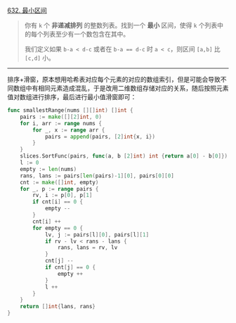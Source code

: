 [632. 最小区间](https://leetcode.cn/problems/smallest-range-covering-elements-from-k-lists/)

> 你有 `k` 个 **非递减排列** 的整数列表。找到一个 **最小** 区间，使得 `k` 个列表中的每个列表至少有一个数包含在其中。
>
> 我们定义如果 `b-a < d-c` 或者在 `b-a == d-c` 时 `a < c`，则区间 `[a,b]` 比 `[c,d]` 小。

---

排序+滑窗，原本想用哈希表对应每个元素的对应的数组索引，但是可能会导致不同数组中有相同元素造成混乱，于是改用二维数组存储对应的关系，随后按照元素值对数组进行排序，最后进行最小值滑窗即可：

```go
func smallestRange(nums [][]int) []int {
    pairs := make([][2]int, 0)
    for i, arr := range nums {
        for _, x := range arr {
            pairs = append(pairs, [2]int{x, i})
        }
    }
    slices.SortFunc(pairs, func(a, b [2]int) int {return a[0] - b[0]})
    l := 0
    empty := len(nums)
    rans, lans := pairs[len(pairs)-1][0], pairs[0][0]
    cnt := make([]int, empty)
    for _, p := range pairs {
        rv, i := p[0], p[1]
        if cnt[i] == 0 {
            empty --
        }
        cnt[i] ++
        for empty == 0 {
            lv, j := pairs[l][0], pairs[l][1]
            if rv - lv < rans - lans {
                rans, lans = rv, lv
            }
            cnt[j] --
            if cnt[j] == 0 {
                empty ++
            }
            l ++
        }
    }
    return []int{lans, rans}
}
```

